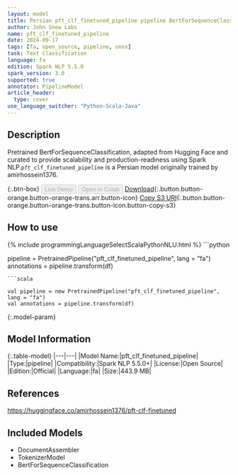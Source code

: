 ```yaml
---
layout: model
title: Persian pft_clf_finetuned_pipeline pipeline BertForSequenceClassification from amirhossein1376
author: John Snow Labs
name: pft_clf_finetuned_pipeline
date: 2024-09-17
tags: [fa, open_source, pipeline, onnx]
task: Text Classification
language: fa
edition: Spark NLP 5.5.0
spark_version: 3.0
supported: true
annotator: PipelineModel
article_header:
  type: cover
use_language_switcher: "Python-Scala-Java"
---
```


## Description

Pretrained BertForSequenceClassification, adapted from Hugging Face and curated to provide scalability and production-readiness using Spark NLP.`pft_clf_finetuned_pipeline` is a Persian model originally trained by amirhossein1376.

{:.btn-box}
<button class="button button-orange" disabled>Live Demo</button>
<button class="button button-orange" disabled>Open in Colab</button>
[Download](https://s3.amazonaws.com/auxdata.johnsnowlabs.com/public/models/pft_clf_finetuned_pipeline_fa_5.5.0_3.0_1726604787693.zip){:.button.button-orange.button-orange-trans.arr.button-icon}
[Copy S3 URI](s3://auxdata.johnsnowlabs.com/public/models/pft_clf_finetuned_pipeline_fa_5.5.0_3.0_1726604787693.zip){:.button.button-orange.button-orange-trans.button-icon.button-copy-s3}

## How to use



<div class="tabs-box" markdown="1">
{% include programmingLanguageSelectScalaPythonNLU.html %}
```python

pipeline = PretrainedPipeline("pft_clf_finetuned_pipeline", lang = "fa")
annotations =  pipeline.transform(df)   

```
```scala

val pipeline = new PretrainedPipeline("pft_clf_finetuned_pipeline", lang = "fa")
val annotations = pipeline.transform(df)

```
</div>

{:.model-param}
## Model Information

{:.table-model}
|---|---|
|Model Name:|pft_clf_finetuned_pipeline|
|Type:|pipeline|
|Compatibility:|Spark NLP 5.5.0+|
|License:|Open Source|
|Edition:|Official|
|Language:|fa|
|Size:|443.9 MB|

## References

https://huggingface.co/amirhossein1376/pft-clf-finetuned

## Included Models

- DocumentAssembler
- TokenizerModel
- BertForSequenceClassification